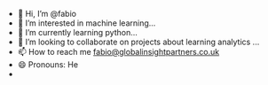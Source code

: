 - 👋 Hi, I’m @fabio
- 👀 I’m interested in machine  learning...
- 🌱 I’m currently learning python...
- 💞️ I’m looking to collaborate on projects about learning analytics ...
- 📫 How to reach me fabio@globalinsightpartners.co.uk
- 😄 Pronouns: He
- 

<!---
frsbrasil/frsbrasil is a ✨ special ✨ repository because its `README.md` (this file) appears on your GitHub profile.
You can click the Preview link to take a look at your changes.
--->

